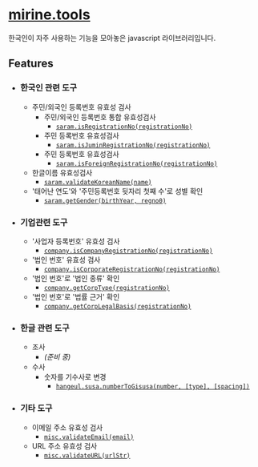 # [mirine.tools](https://github.com/HKCHO/mirine.tools)

 한국인이 자주 사용하는 기능을 모아놓은 javascript 라이브러리입니다.

## Features

- ### 한국인 관련 도구
  - 주민/외국인 등록번호 유효성 검사
    - 주민/외국인 등록번호 통합 유효성검사
      - [`saram.isRegistrationNo(registrationNo)`](https://github.com/HKCHO/mirine.tools/blob/706cc6be323fcb98a5a1bc1bb3b4d9b8dd59df38/src/lib/saram/index.js#L16-L25)
    - 주민 등록번호 유효성검사
      - [`saram.isJuminRegistrationNo(registrationNo)`](https://github.com/HKCHO/mirine.tools/blob/706cc6be323fcb98a5a1bc1bb3b4d9b8dd59df38/src/lib/saram/index.js#L27-L36)
    - 주민 등록번호 유효성검사
      - [`saram.isForeignRegistrationNo(registrationNo)`](https://github.com/HKCHO/mirine.tools/blob/706cc6be323fcb98a5a1bc1bb3b4d9b8dd59df38/src/lib/saram/index.js#L38-L47)
  - 한글이름 유효성검사
    - [`saram.validateKoreanName(name)`](./src/lib/saram/validateKoreanName.js)
  - '태어난 연도'와 '주민등록번호 뒷자리 첫째 수'로 성별 확인
    - [`saram.getGender(birthYear, regno0)`](./src/lib/saram/getGender.js)


- ### 기업관련 도구  
  - '사업자 등록번호' 유효성 검사
    - [`company.isCompanyRegistrationNo(registrationNo)`](./src/lib/company/isCompanyRegistrationNo.js)
  - '법인 번호' 유효성 검사
    - [`company.isCorporateRegistrationNo(registrationNo)`](./src/lib/company/isCorporateRegistrationNo.js)
  - '법인 번호'로 '법인 종류' 확인
    - [`company.getCorpType(registrationNo)`](./src/lib/company/getCorpType.js)
  - '법인 번호'로 '법률 근거' 확인
    - [`company.getCorpLegalBasis(registrationNo)`](./src/lib/company/getCorpLegalBasis.js)

- ### 한글 관련 도구
  - 조사
    - *(준비 중)* 
  - 수사
    - 숫자를 기수사로 변경 
      - [`hangeul.susa.numberToGisusa(number, [type], [spacing])`](./src/lib/hangeul/susa/numberToGisusa.js)

- ### 기타 도구
  - 이메일 주소 유효성 검사
    - [`misc.validateEmail(email)`](./src/lib/misc/validateEmail.js)
  - URL 주소 유효성 검사
    - [`misc.validateURL(urlStr)`](./src/lib/misc/validateURL.js)

<!--- 
## Donate
- 여러분들의 도움에 큰 감사를 드리는 바입니다.
  - [페이팔로 후원하기](https://paypal.me/eddie88cho)
  - [패트론으로 후원하기](https://www.patreon.com/eddie88cho)
-->
